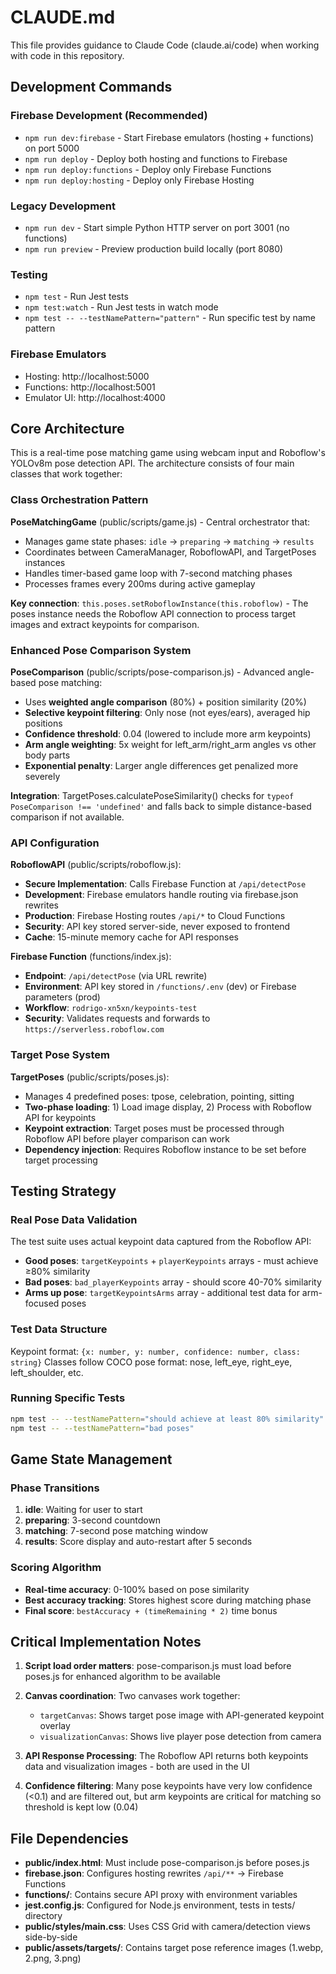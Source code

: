 # CLAUDE.md

This file provides guidance to Claude Code (claude.ai/code) when working with code in this repository.

## Development Commands

### Firebase Development (Recommended)
- `npm run dev:firebase` - Start Firebase emulators (hosting + functions) on port 5000
- `npm run deploy` - Deploy both hosting and functions to Firebase
- `npm run deploy:functions` - Deploy only Firebase Functions
- `npm run deploy:hosting` - Deploy only Firebase Hosting

### Legacy Development
- `npm run dev` - Start simple Python HTTP server on port 3001 (no functions)
- `npm run preview` - Preview production build locally (port 8080)

### Testing
- `npm test` - Run Jest tests
- `npm test:watch` - Run Jest tests in watch mode
- `npm test -- --testNamePattern="pattern"` - Run specific test by name pattern

### Firebase Emulators
- Hosting: http://localhost:5000
- Functions: http://localhost:5001
- Emulator UI: http://localhost:4000

## Core Architecture

This is a real-time pose matching game using webcam input and Roboflow's YOLOv8m pose detection API. The architecture consists of four main classes that work together:

### Class Orchestration Pattern

**PoseMatchingGame** (public/scripts/game.js) - Central orchestrator that:
- Manages game state phases: `idle` → `preparing` → `matching` → `results`
- Coordinates between CameraManager, RoboflowAPI, and TargetPoses instances
- Handles timer-based game loop with 7-second matching phases
- Processes frames every 200ms during active gameplay

**Key connection**: `this.poses.setRoboflowInstance(this.roboflow)` - The poses instance needs the Roboflow API connection to process target images and extract keypoints for comparison.

### Enhanced Pose Comparison System

**PoseComparison** (public/scripts/pose-comparison.js) - Advanced angle-based pose matching:
- Uses **weighted angle comparison** (80%) + position similarity (20%)
- **Selective keypoint filtering**: Only nose (not eyes/ears), averaged hip positions
- **Confidence threshold**: 0.04 (lowered to include more arm keypoints)
- **Arm angle weighting**: 5x weight for left_arm/right_arm angles vs other body parts
- **Exponential penalty**: Larger angle differences get penalized more severely

**Integration**: TargetPoses.calculatePoseSimilarity() checks for `typeof PoseComparison !== 'undefined'` and falls back to simple distance-based comparison if not available.

### API Configuration

**RoboflowAPI** (public/scripts/roboflow.js):
- **Secure Implementation**: Calls Firebase Function at `/api/detectPose`
- **Development**: Firebase emulators handle routing via firebase.json rewrites
- **Production**: Firebase Hosting routes `/api/*` to Cloud Functions
- **Security**: API key stored server-side, never exposed to frontend
- **Cache**: 15-minute memory cache for API responses

**Firebase Function** (functions/index.js):
- **Endpoint**: `/api/detectPose` (via URL rewrite)
- **Environment**: API key stored in `/functions/.env` (dev) or Firebase parameters (prod)
- **Workflow**: `rodrigo-xn5xn/keypoints-test`
- **Security**: Validates requests and forwards to `https://serverless.roboflow.com`

### Target Pose System

**TargetPoses** (public/scripts/poses.js):
- Manages 4 predefined poses: tpose, celebration, pointing, sitting
- **Two-phase loading**: 1) Load image display, 2) Process with Roboflow API for keypoints
- **Keypoint extraction**: Target poses must be processed through Roboflow API before player comparison can work
- **Dependency injection**: Requires Roboflow instance to be set before target processing

## Testing Strategy

### Real Pose Data Validation
The test suite uses actual keypoint data captured from the Roboflow API:

- **Good poses**: `targetKeypoints` + `playerKeypoints` arrays - must achieve ≥80% similarity
- **Bad poses**: `bad_playerKeypoints` array - should score 40-70% similarity
- **Arms up pose**: `targetKeypointsArms` array - additional test data for arm-focused poses

### Test Data Structure
Keypoint format: `{x: number, y: number, confidence: number, class: string}`
Classes follow COCO pose format: nose, left_eye, right_eye, left_shoulder, etc.

### Running Specific Tests
```bash
npm test -- --testNamePattern="should achieve at least 80% similarity"
npm test -- --testNamePattern="bad poses"
```

## Game State Management

### Phase Transitions
1. **idle**: Waiting for user to start
2. **preparing**: 3-second countdown 
3. **matching**: 7-second pose matching window
4. **results**: Score display and auto-restart after 5 seconds

### Scoring Algorithm
- **Real-time accuracy**: 0-100% based on pose similarity
- **Best accuracy tracking**: Stores highest score during matching phase
- **Final score**: `bestAccuracy + (timeRemaining * 2)` time bonus

## Critical Implementation Notes

1. **Script load order matters**: pose-comparison.js must load before poses.js for enhanced algorithm to be available

2. **Canvas coordination**: Two canvases work together:
   - `targetCanvas`: Shows target pose image with API-generated keypoint overlay
   - `visualizationCanvas`: Shows live player pose detection from camera

3. **API Response Processing**: The Roboflow API returns both keypoints data and visualization images - both are used in the UI

4. **Confidence filtering**: Many pose keypoints have very low confidence (<0.1) and are filtered out, but arm keypoints are critical for matching so threshold is kept low (0.04)

## File Dependencies

- **public/index.html**: Must include pose-comparison.js before poses.js
- **firebase.json**: Configures hosting rewrites `/api/**` → Firebase Functions
- **functions/**: Contains secure API proxy with environment variables
- **jest.config.js**: Configured for Node.js environment, tests in tests/ directory
- **public/styles/main.css**: Uses CSS Grid with camera/detection views side-by-side
- **public/assets/targets/**: Contains target pose reference images (1.webp, 2.png, 3.png)